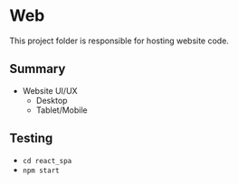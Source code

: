 # Web
This project folder is responsible for hosting website code.
## Summary
- Website UI/UX
  - Desktop
  - Tablet/Mobile
## Testing
- `cd react_spa`
- `npm start`
